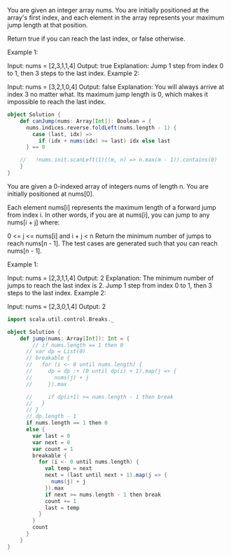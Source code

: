 You are given an integer array nums. You are initially positioned at the array's first index, and each element in the array represents your maximum jump length at that position.

Return true if you can reach the last index, or false otherwise.

Example 1:

Input: nums = [2,3,1,1,4]
Output: true
Explanation: Jump 1 step from index 0 to 1, then 3 steps to the last index.
Example 2:

Input: nums = [3,2,1,0,4]
Output: false
Explanation: You will always arrive at index 3 no matter what. Its maximum jump length is 0, which makes it impossible to reach the last index.

```scala 3
object Solution {
    def canJump(nums: Array[Int]): Boolean = {
      nums.indices.reverse.foldLeft(nums.length - 1) {
        case (last, idx) =>
          if (idx + nums(idx) >= last) idx else last
      } == 0

    //   !nums.init.scanLeft(1)((m, n) => n.max(m - 1)).contains(0)
    }
}
```

You are given a 0-indexed array of integers nums of length n. You are initially positioned at nums[0].

Each element nums[i] represents the maximum length of a forward jump from index i. In other words, if you are at nums[i], you can jump to any nums[i + j] where:

0 <= j <= nums[i] and
i + j < n
Return the minimum number of jumps to reach nums[n - 1]. The test cases are generated such that you can reach nums[n - 1].

Example 1:

Input: nums = [2,3,1,1,4]
Output: 2
Explanation: The minimum number of jumps to reach the last index is 2. Jump 1 step from index 0 to 1, then 3 steps to the last index.
Example 2:

Input: nums = [2,3,0,1,4]
Output: 2

```scala 3
import scala.util.control.Breaks._

object Solution {
    def jump(nums: Array[Int]): Int = {
        // if nums.length == 1 then 0
      // var dp = List(0)
      // breakable {
      //   for (i <- 0 until nums.length) {
      //     dp = dp :+ (0 until dp(i) + 1).map(j => {
      //       nums(j) + j
      //     }).max

      //     if dp(i+1) >= nums.length - 1 then break
      //   }
      // }
      // dp.length - 1
      if nums.length == 1 then 0
      else {
        var last = 0
        var next = 0
        var count = 1
        breakable {
          for (i <- 0 until nums.length) {
            val temp = next
            next = (last until next + 1).map(j => {
              nums(j) + j
            }).max
            if next >= nums.length - 1 then break
            count += 1
            last = temp
          }
        }
        count
      }
    }
}
```